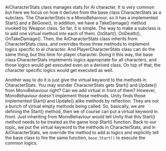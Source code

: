 AiCharacterStats class manages stats for Ai character. It is very common but here we focus on how it derives from the base class CharacterStats as a subclass. The CharacterStats is a MonoBehaviour, so it has a implemented Start() and a BeGone(), in addition, we have a TakeDamage() method invoked by Weapon class. So far, it is simple. The way to make a subclass is to add one virtual method into each of them. OnStart(). OnDeath(), OnTakeDamage(). Then, the AiCharacterStats class inherits from CharacterStats class, and overrides those three methods to implement logics specific to ai character. And PlayerCharacterStats class can do the same thing, but this time for player character. Doing it this way, the base class CharacterStats implements logics appropriate for all characters, and those logics would get executed even on a derived class. On top of that, the character specific logics would get executed as well.

Another way to do it is just give the virtual keyword to the methods in CharacterStats. You may wonder CharacterStats gets Start() and Update() from MonoBehaviour right? Can we add virtual in front of them? However, MonoBehaviour doesn't implement those methods. Unity finds those implemented Start() and Update() alike methods by reflection. They are not a bunch of virtual empty methods being called. So, basically, we are defining the Start() method, then we of course can put a virtual keyword in front. Just inheriting from MonoBehaviour would tell Unity that this Start() method needs to be treated as the game loop Start() function. Back to our topic, we put the virtual keyword to the methods in CharacterStats, and in AiCharacterStats, we override the method to add ai logics and explicitly tell the base class to fire the same function, `base.Start()` to execute the common logics.
